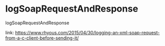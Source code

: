 # logSoapRequestAndResponse
logSoapRequestAndResponse


link: https://www.rhyous.com/2015/04/30/logging-an-xml-soap-request-from-a-c-client-before-sending-it/
